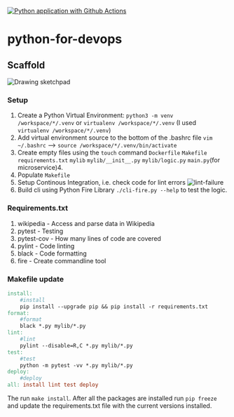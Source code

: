 [![Python application with Github Actions](https://github.com/brettsteph/python-for-devops/actions/workflows/devops.yml/badge.svg)](https://github.com/brettsteph/python-for-devops/actions/workflows/devops.yml)

# python-for-devops

<!-- ![Drawing-1 sketchpad](https://user-images.githubusercontent.com/3052677/226196359-77297233-de3c-40ac-9433-c4681825a16b.png) -->


## Scaffold

![Drawing sketchpad](https://user-images.githubusercontent.com/3052677/226187972-2d801181-b1b5-4fac-8a68-9dddefae0289.png)

### Setup

1. Create a Python Virtual Environment: `python3 -m venv /workspace/*/.venv` or `virtualenv /workspace/*/.venv` (I used `virtualenv /workspace/*/.venv`)
2. Add virtual environment source to the bottom of the .bashrc file `vim ~/.bashrc` --> `source /workspace/*/.venv/bin/activate`
3. Create empty files using the `touch` command `Dockerfile` `Makefile` `requirements.txt` `mylib` `mylib/__init__.py` `mylib/logic.py` `main.py`(for microservice)4. 
4. Populate `Makefile`
5. Setup Continous Integration, i.e. check code for lint errors
![lint-failure](https://user-images.githubusercontent.com/3052677/227738996-8913c069-ceb6-49f3-9228-93f0ec2afb5e.png)
6. Build cli using Python Fire Library `./cli-fire.py --help` to test the logic.

### Requirements.txt

1. wikipedia - Access and parse data in Wikipedia
2. pytest - Testing
3. pytest-cov - How many lines of code are covered
4. pylint - Code linting
5. black - Code formatting
6. fire - Create commandline tool

### Makefile update
````makefile
install:
	#install
	pip install --upgrade pip && pip install -r requirements.txt
format:
	#format
	black *.py mylib/*.py
lint:
	#lint
	pylint --disable=R,C *.py mylib/*.py
test:
	#test
	python -m pytest -vv *.py mylib/*.py
deploy:
	#deploy
all: install lint test deploy
````

The run `make install`. After all the packages are installed run `pip freeze` and update the requirements.txt file with the current versions installed.
